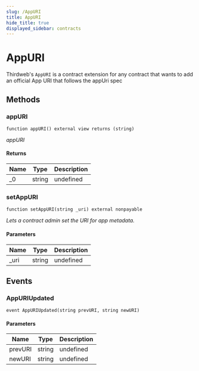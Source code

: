 ```yaml
---
slug: /AppURI
title: AppURI
hide_title: true
displayed_sidebar: contracts
---
```


# AppURI

Thirdweb&#39;s `AppURI` is a contract extension for any contract that wants to add an official App URI that follows the appUri spec

## Methods

### appURI

```solidity
function appURI() external view returns (string)
```

_appURI_

#### Returns

| Name | Type   | Description |
| ---- | ------ | ----------- |
| \_0  | string | undefined   |

### setAppURI

```solidity
function setAppURI(string _uri) external nonpayable
```

_Lets a contract admin set the URI for app metadata._

#### Parameters

| Name  | Type   | Description |
| ----- | ------ | ----------- |
| \_uri | string | undefined   |

## Events

### AppURIUpdated

```solidity
event AppURIUpdated(string prevURI, string newURI)
```

#### Parameters

| Name    | Type   | Description |
| ------- | ------ | ----------- |
| prevURI | string | undefined   |
| newURI  | string | undefined   |
